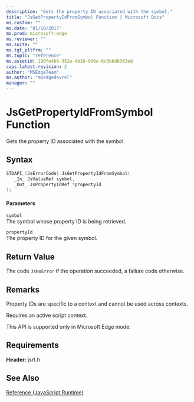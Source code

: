 ```yaml
---
description: "Gets the property ID associated with the symbol."
title: "JsGetPropertyIdFromSymbol Function | Microsoft Docs"
ms.custom: ""
ms.date: "01/18/2017"
ms.prod: microsoft-edge
ms.reviewer: ""
ms.suite: ""
ms.tgt_pltfrm: ""
ms.topic: "reference"
ms.assetid: 190fe4b9-352e-4b10-9d0e-6c6bbd6363e8
caps.latest.revision: 2
author: "MSEdgeTeam"
ms.author: "msedgedevrel"
manager: ""
---
```

# JsGetPropertyIdFromSymbol Function
Gets the property ID associated with the symbol.  
  
## Syntax  
  
```cpp  
STDAPI_(JsErrorCode) JsGetPropertyIdFromSymbol(  
   _In_ JsValueRef symbol,  
   _Out_ JsPropertyIdRef *propertyId  
);  
```  
  
#### Parameters  
 `symbol`  
 The symbol whose property ID is being retrieved.  
  
 `propertyId`  
 The property ID for the given symbol.  
  
## Return Value  
 The code `JsNoError` if the operation succeeded, a failure code otherwise.  
  
## Remarks  
 Property IDs are specific to a context and cannot be used across contexts.  
  
 Requires an active script context.  
  
 This API is supported only in Microsoft Edge mode.  
  
## Requirements  
 **Header:** jsrt.h  
  
## See Also  
 [Reference (JavaScript Runtime)](../chakra-hosting/reference-javascript-runtime.md)